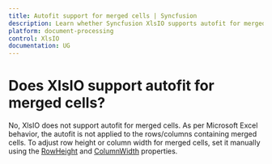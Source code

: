 ```yaml
---
title: Autofit support for merged cells | Syncfusion
description: Learn whether Syncfusion XlsIO supports autofit for merged cells in Excel using Syncfusion .NET Excel library (XlsIO).
platform: document-processing
control: XlsIO
documentation: UG
---
```


# Does XlsIO support autofit for merged cells? 

No, XlsIO does not support autofit for merged cells. As per Microsoft Excel behavior, the autofit is not applied to the rows/columns containing merged cells. To adjust row height or column width for merged cells, set it manually using the <a href="https://help.syncfusion.com/cr/document-processing/Syncfusion.XlsIO.IRange.html#Syncfusion_XlsIO_IRange_RowHeight">RowHeight</a> and <a href="https://help.syncfusion.com/cr/document-processing/Syncfusion.XlsIO.IRange.html#Syncfusion_XlsIO_IRange_ColumnWidth">ColumnWidth</a>  properties.
